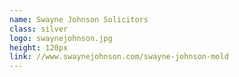 ```yaml
---
name: Swayne Johnson Solicitors
class: silver
logo: swaynejohnson.jpg
height: 120px
link: //www.swaynejohnson.com/swayne-johnson-mold
---
```

